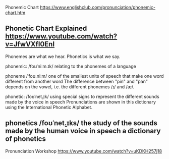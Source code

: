 Phonemic Chart
	https://www.englishclub.com/pronunciation/phonemic-chart.htm

Phonetic Chart Explained
	https://www.youtube.com/watch?v=JfwVXfl0EnI
---------------------------------------------

Phonemes are what we hear. Phonetics is what we say.

phonemic:
	/foʊˈniːm.ɪk/
	relating to the phonemes of a language

phoneme
	/ˈfoʊ.niːm/
	one of the smallest units of speech that make one word different from another word
		The difference between "pin" and "pan" depends on the vowel, i.e. the different phonemes /ɪ/ and /æ/.

phonetic:
	/foʊˈnet̬.ɪk/
	using special signs to represent the different sounds made by the voice in speech
		Pronunciations are shown in this dictionary using the International Phonetic Alphabet.

phonetics
	/foʊˈnet̬.ɪks/
	the study of the sounds made by the human voice in speech
		a dictionary of phonetics
---------------------------------------------

Pronunciation Workshop
	https://www.youtube.com/watch?v=uKDKH257j18